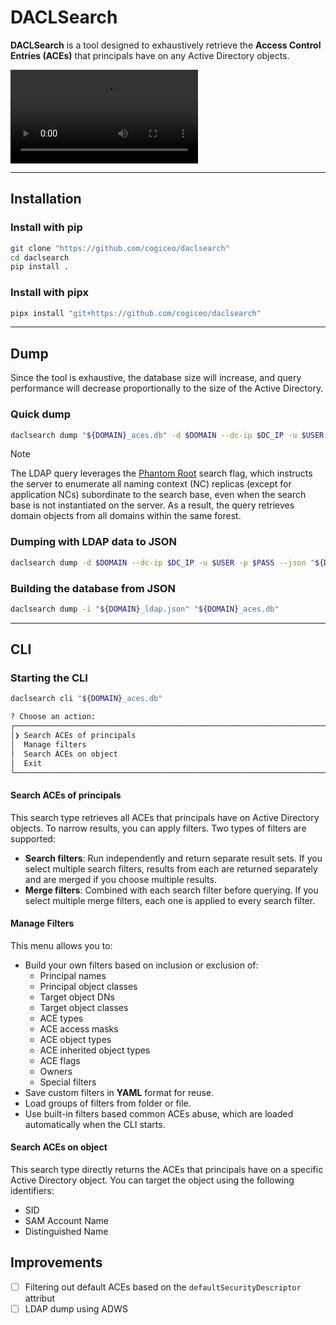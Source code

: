 # DACLSearch

**DACLSearch** is a tool designed to exhaustively retrieve the **Access Control Entries (ACEs)** that principals have on any Active Directory objects.

<video src="https://github.com/user-attachments/assets/3cae0680-02c9-46fa-8eee-7e35bbe1d382"></video>

---

## Installation

### Install with pip

```bash
git clone "https://github.com/cogiceo/daclsearch"
cd daclsearch
pip install .
```

### Install with pipx

```bash
pipx install "git+https://github.com/cogiceo/daclsearch"
```

---

## Dump

Since the tool is exhaustive, the database size will increase, and query performance will decrease proportionally to the size of the Active Directory.

### Quick dump

```bash
daclsearch dump "${DOMAIN}_aces.db" -d $DOMAIN --dc-ip $DC_IP -u $USER -p $PASS
```

> [!NOTE]
> The LDAP query leverages the [Phantom Root](https://learn.microsoft.com/en-us/openspecs/windows_protocols/ms-adts/782fa852-2aef-42cd-b3d7-3f7a85861289) search flag, which instructs the server to enumerate all naming context (NC) replicas (except for application NCs) subordinate to the search base, even when the search base is not instantiated on the server. As a result, the query retrieves domain objects from all domains within the same forest.

### Dumping with LDAP data to JSON

```bash
daclsearch dump -d $DOMAIN --dc-ip $DC_IP -u $USER -p $PASS --json "${DOMAIN}_ldap.json" "${DOMAIN}_aces.db" 
```

### Building the database from JSON

```bash
daclsearch dump -i "${DOMAIN}_ldap.json" "${DOMAIN}_aces.db" 
```

---

## CLI

### Starting the CLI

```bash
daclsearch cli "${DOMAIN}_aces.db"

? Choose an action: 
┌─────────────────────────────────────────────────────────────────────────────────────────┐
│❯ Search ACEs of principals                                                              │
│  Manage filters                                                                         │ 
│  Search ACEs on object                                                                  │
│  Exit                                                                                   │
└─────────────────────────────────────────────────────────────────────────────────────────┘
```

#### Search ACEs of principals

This search type retrieves all ACEs that principals have on Active Directory objects.
To narrow results, you can apply filters. Two types of filters are supported:

- **Search filters**: Run independently and return separate result sets. If you select multiple search filters, results from each are returned separately and are merged if you choose multiple results.
- **Merge filters**: Combined with each search filter before querying. If you select multiple merge filters, each one is applied to every search filter.

#### Manage Filters

This menu allows you to:

- Build your own filters based on inclusion or exclusion of:
  - Principal names
  - Principal object classes
  - Target object DNs
  - Target object classes
  - ACE types 
  - ACE access masks
  - ACE object types
  - ACE inherited object types
  - ACE flags
  - Owners
  - Special filters
- Save custom filters in **YAML** format for reuse.
- Load groups of filters from folder or file.
- Use built-in filters based common ACEs abuse, which are loaded automatically when the CLI starts.

#### Search ACEs on object

This search type directly returns the ACEs that principals have on a specific Active Directory object. You can target the object using the following identifiers:

- SID
- SAM Account Name
- Distinguished Name

## Improvements

- [ ] Filtering out default ACEs based on the `defaultSecurityDescriptor` attribut
- [ ] LDAP dump using ADWS
